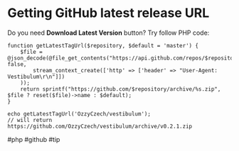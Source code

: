 <!--
title: Getting GitHub latest release URL
date: 28.9.2014 21:13:04
author: Roman Ožana <ozana@omdesign.cz>
tags: github, PHP, tip
-->


# Getting GitHub latest release URL

Do you need **Download Latest Version** button? Try follow PHP code:


    function getLatestTagUrl($repository, $default = 'master') {
        $file = @json_decode(@file_get_contents("https://api.github.com/repos/$repository/tags", false,
            stream_context_create(['http' => ['header' => "User-Agent: Vestibulum\r\n"]])
        ));
        return sprintf("https://github.com/$repository/archive/%s.zip", $file ? reset($file)->name : $default);
    }
    
    echo getLatestTagUrl('OzzyCzech/vestibulum');
    // will return https://github.com/OzzyCzech/vestibulum/archive/v0.2.1.zip


 #php #github #tip